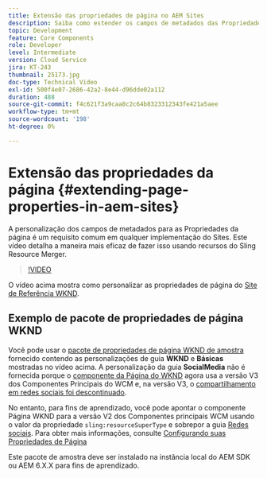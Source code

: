 ```yaml
---
title: Extensão das propriedades de página no AEM Sites
description: Saiba como estender os campos de metadados das Propriedades da página no Adobe Experience Manager Sites. Este vídeo detalha a maneira mais eficaz de fazer isso usando recursos do Sling Resource Merger.
topic: Development
feature: Core Components
role: Developer
level: Intermediate
version: Cloud Service
jira: KT-243
thumbnail: 25173.jpg
doc-type: Technical Video
exl-id: 500f4e07-2686-42a2-8e44-d96dde02a112
duration: 488
source-git-commit: f4c621f3a9caa8c2c64b8323312343fe421a5aee
workflow-type: tm+mt
source-wordcount: '198'
ht-degree: 0%

---
```


# Extensão das propriedades da página {#extending-page-properties-in-aem-sites}

A personalização dos campos de metadados para as Propriedades da página é um requisito comum em qualquer implementação do Sites. Este vídeo detalha a maneira mais eficaz de fazer isso usando recursos do Sling Resource Merger.

>[!VIDEO](https://video.tv.adobe.com/v/25173?quality=12&learn=on)

O vídeo acima mostra como personalizar as propriedades de página do [Site de Referência WKND](https://github.com/adobe/aem-guides-wknd).

## Exemplo de pacote de propriedades de página WKND

Você pode usar o [pacote de propriedades de página WKND de amostra](./assets/WKND-PageProperties-Example-Dialog-1.0.zip) fornecido contendo as personalizações de guia **WKND** e **Básicas** mostradas no vídeo acima. A personalização da guia **SocialMedia** não é fornecida porque o [componente da Página do WKND](https://github.com/adobe/aem-guides-wknd/blob/main/ui.apps/src/main/content/jcr_root/apps/wknd/components/page/.content.xml#L5) agora usa a versão V3 dos Componentes Principais do WCM e, na versão V3, o [compartilhamento em redes sociais foi descontinuado](https://github.com/adobe/aem-core-wcm-components/pull/1930).

No entanto, para fins de aprendizado, você pode apontar o componente Página WKND para a versão V2 dos Componentes principais WCM usando o valor da propriedade `sling:resourceSuperType` e sobrepor a guia [Redes sociais](https://github.com/adobe/aem-core-wcm-components/blob/main/content/src/content/jcr_root/apps/core/wcm/components/page/v2/page/_cq_dialog/.content.xml#L95). Para obter mais informações, consulte [Configurando suas Propriedades de Página](https://experienceleague.adobe.com/docs/experience-manager-65/developing/extending-aem/page-properties-views.html#configuring-your-page-properties)

Este pacote de amostra deve ser instalado na instância local do AEM SDK ou AEM 6.X.X para fins de aprendizado.
